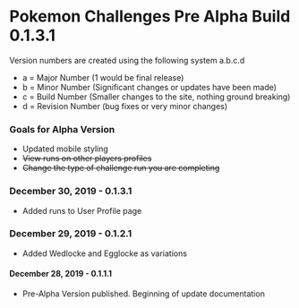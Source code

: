 # Pokemon Challenges Pre Alpha Build 0.1.3.1

Version numbers are created using the following system
a.b.c.d

- a = Major Number (1 would be final release)
- b = Minor Number (Significant changes or updates have been made)
- c = Build Number (Smaller changes to the site, nothing ground breaking)
- d = Revision Number (bug fixes or very minor changes)

### Goals for Alpha Version
- Updated mobile styling
- ~~View runs on other players profiles~~
- ~~Change the type of challenge run you are completing~~


### December 30, 2019 - 0.1.3.1
- Added runs to User Profile page

### December 29, 2019 - 0.1.2.1
- Added Wedlocke and Egglocke as variations

#### December 28, 2019 - 0.1.1.1
 - Pre-Alpha Version published. Beginning of update documentation